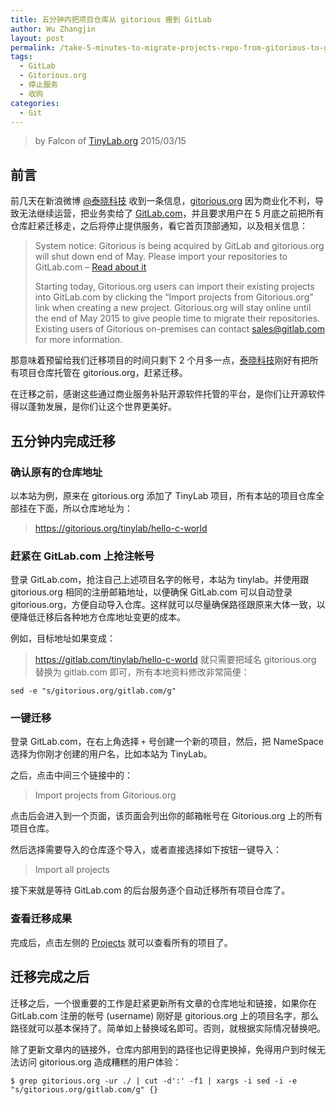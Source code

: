 ```yaml
---
title: 五分钟内把项目仓库从 gitorious 搬到 GitLab
author: Wu Zhangjin
layout: post
permalink: /take-5-minutes-to-migrate-projects-repo-from-gitorious-to-gitlab/
tags:
  - GitLab
  - Gitorious.org
  - 停止服务
  - 收购
categories:
  - Git
---
```


> by Falcon of [TinyLab.org][1]
> 2015/03/15


## 前言

前几天在新浪微博 [@泰晓科技][2] 收到一条信息，[gitorious.org][3] 因为商业化不利，导致无法继续运营，把业务卖给了 [GitLab.com][4]，并且要求用户在 5 月底之前把所有仓库赶紧迁移走，之后将停止提供服务，看它首页顶部通知，以及相关信息：

> System notice: Gitorious is being acquired by GitLab and gitorious.org will shut down end of May. Please import your repositories to GitLab.com &#8211; [Read about it][5]
>
> Starting today, Gitorious.org users can import their existing projects into GitLab.com by clicking the “Import projects from Gitorious.org” link when creating a new project. Gitorious.org will stay online until the end of May 2015 to give people time to migrate their repositories. Existing users of Gitorious on-premises can contact sales@gitlab.com for more information.

那意味着预留给我们迁移项目的时间只剩下 2 个月多一点，[泰晓科技][1]刚好有把所有项目仓库托管在 gitorious.org，赶紧迁移。

在迁移之前，感谢这些通过商业服务补贴开源软件托管的平台，是你们让开源软件得以蓬勃发展，是你们让这个世界更美好。

## 五分钟内完成迁移

### 确认原有的仓库地址

以本站为例，原来在 gitorious.org 添加了 TinyLab 项目，所有本站的项目仓库全部挂在下面，所以仓库地址为：

> https://gitorious.org/tinylab/hello-c-world
### 赶紧在 GitLab.com 上抢注帐号

登录 GitLab.com，抢注自己上述项目名字的帐号，本站为 tinylab。并使用跟 gitorious.org 相同的注册邮箱地址，以便确保 GitLab.com 可以自动登录 gitorious.org，方便自动导入仓库。这样就可以尽量确保路径跟原来大体一致，以便降低迁移后各种地方仓库地址变更的成本。

例如，目标地址如果变成：

> https://gitlab.com/tinylab/hello-c-world
就只需要把域名 gitorious.org 替换为 gitlab.com 即可，所有本地资料修改非常简便：

`sed -e "s/gitorious.org/gitlab.com/g"`

### 一键迁移

登录 GitLab.com，在右上角选择 `+` 号创建一个新的项目，然后，把 NameSpace 选择为你刚才创建的用户名，比如本站为 TinyLab。

之后，点击中间三个链接中的：

> Import projects from Gitorious.org

点击后会进入到一个页面，该页面会列出你的邮箱帐号在 Gitorious.org 上的所有项目仓库。

然后选择需要导入的仓库逐个导入，或者直接选择如下按钮一键导入：

> Import all projects

接下来就是等待 GitLab.com 的后台服务逐个自动迁移所有项目仓库了。

### 查看迁移成果

完成后，点击左侧的 [Projects][6] 就可以查看所有的项目了。

## 迁移完成之后

迁移之后，一个很重要的工作是赶紧更新所有文章的仓库地址和链接，如果你在 GitLab.com 注册的帐号 (username) 刚好是 gitorious.org 上的项目名字，那么路径就可以基本保持了。简单如上替换域名即可。否则，就根据实际情况替换吧。

除了更新文章内的链接外，仓库内部用到的路径也记得更换掉，免得用户到时候无法访问 gitorious.org 造成糟糕的用户体验：

`$ grep gitorious.org -ur ./ | cut -d':' -f1 | xargs -i sed -i -e "s/gitorious.org/gitlab.com/g" {}`





 [1]: http://tinylab.org
 [2]: http://weibo.com/tinylaborg
 [3]: http://gitorious.org
 [4]: http://gitlab.com
 [5]: https://about.gitlab.com/2015/03/03/gitlab-acquires-gitorious/
 [6]: https://gitlab.com/dashboard/projects
